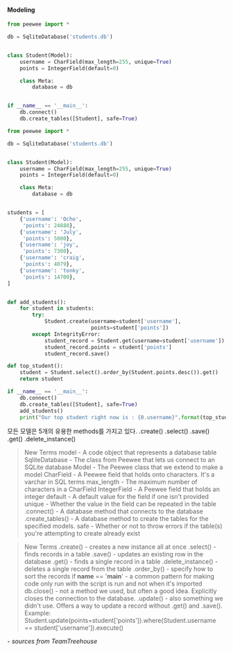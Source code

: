 #### Modeling
```python
from peewee import *

db = SqliteDatabase('students.db')


class Student(Model):
    username = CharField(max_length=255, unique=True)
    points = IntegerField(default=0)

    class Meta:
        database = db


if __name__ == '__main__':
    db.connect()
    db.create_tables([Student], safe=True)
```
```python
from peewee import *

db = SqliteDatabase('students.db')


class Student(Model):
    username = CharField(max_length=255, unique=True)
    points = IntegerField(default=0)

    class Meta:
        database = db


students = [
    {'username': 'Ocho',
     'points': 24888},
    {'username': 'July',
     'points': 5000},
    {'username': 'joy',
     'points': 7300},
    {'username': 'craig',
     'points': 4079},
    {'username': 'tonky',
     'points': 14700},
]


def add_students():
    for student in students:
        try:
            Student.create(username=student['username'],
                           points=student['points'])
        except IntegrityError:
            student_record = Student.get(username=student['username'])
            student_record.points = student['points']
            student_record.save()

def top_student():
    student = Student.select().order_by(Student.points.desc()).get()
    return student

if __name__ == '__main__':
    db.connect()
    db.create_tables([Student], safe=True)
    add_students()
    print("Our top student right now is : {0.username}".format(top_student()))
```
모든 모델은 5개의 유용한 methods를 가지고 있다.
.create()
.select()
.save()
.get()
.delete_instance()

>New Terms
model - A code object that represents a database table
SqliteDatabase - The class from Peewee that lets us connect to an SQLite database
Model - The Peewee class that we extend to make a model
CharField - A Peewee field that holds onto characters. It's a varchar in SQL terms
max_length - The maximum number of characters in a CharField
IntegerField - A Peewee field that holds an integer
default - A default value for the field if one isn't provided
unique - Whether the value in the field can be repeated in the table
.connect() - A database method that connects to the database
.create_tables() - A database method to create the tables for the specified models.
safe - Whether or not to throw errors if the table(s) you're attempting to create already exist

>New Terms
.create() - creates a new instance all at once
.select() - finds records in a table
.save() - updates an existing row in the database
.get() - finds a single record in a table
.delete_instance() - deletes a single record from the table
.order_by() - specify how to sort the records
if __name__ == '__main__' - a common pattern for making code only run with the script is run and not when it's imported
db.close() - not a method we used, but often a good idea. Explicitly closes the connection to the database.
.update() - also something we didn't use. Offers a way to update a record without .get() and .save(). Example: Student.update(points=student['points']).where(Student.username == student['username']).execute()

_\- sources from TeamTreehouse_
